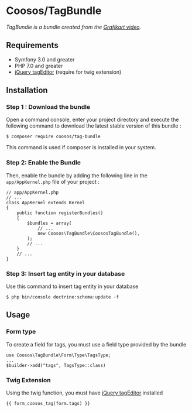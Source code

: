 # Coosos/TagBundle

_TagBundle is a bundle created from the 
[Grafikart video](https://www.grafikart.fr/tutoriels/symfony/tags-form-type-882)._

## Requirements

* Symfony 3.0 and greater
* PHP 7.0 and greater
* [jQuery tagEditor](https://github.com/Pixabay/jQuery-tagEditor) (require for twig extension)

## Installation

### Step 1 : Download the bundle

Open a command console, enter your project directory and execute the
following command to download the latest stable version of this bundle :

    $ composer require coosos/tag-bundle
    
This command is used if composer is installed in your system.

### Step 2: Enable the Bundle

Then, enable the bundle by adding the following line in the ``app/AppKernel.php``
file of your project :

    // app/AppKernel.php
    // ...
    class AppKernel extends Kernel
    {
        public function registerBundles()
        {
            $bundles = array(
                // ...
                new Coosos\TagBundle\CoososTagBundle(),
            );
            // ...
        }
        // ...
    }

### Step 3: Insert tag entity in your database 

Use this command to insert tag entity in your database

    $ php bin/console doctrine:schema:update -f
    
## Usage

### Form type

To create a field for tags, you must use a field type provided by the bundle

    use Coosos\TagBundle\Form\Type\TagsType;
    ...
    $builder->add("tags", TagsType::class)

### Twig Extension

Using the twig function, you must have [jQuery tagEditor](https://github.com/Pixabay/jQuery-tagEditor) installed

    {{ form_coosos_tag(form.tags) }}
